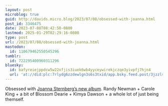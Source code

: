 ```yaml
---
layout: post
microblog: true
guid: http://davids.micro.blog/2023/07/08/obsessed-with-joanna.html
post_id: 3346475
date: 2023-07-08T08:42:50-0800
lastmod: 2025-01-29T02:29:16-0800
type: post
url: /2023/07/08/obsessed-with-joanna.html
mastodon:
  id: 110679462550545296
tumblr:
  id: 722295400960311296
bluesky:
  id: bafyreiejppdcw5w22xfjis3iuek6wb4yyceywirekjczqe3yivpfj7hjn4
  url: 'at://did:plc:7rlydg6zzdewlgn3s6s3txid/app.bsky.feed.post/3jzzlshieny2e'
---
```

<p>Obsessed with <a href="https://music.apple.com/us/album/ive-got-me/1664565397">Joanna Sternberg’s new album</a>. Randy Newman + Carole King + a bit of Blossom Dearie + Kimya Dawson + a whole lot of just being themself.</p>
